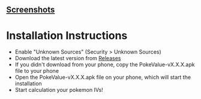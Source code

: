 ## [Screenshots](http://imgur.com/gallery/berY5)

# Installation Instructions

- Enable "Unknown Sources" (Security > Unknown Sources)  
- Download the latest version from [Releases](http://github.com/WonderToys/PokeValue/releases)  
- If you didn't download from your phone, copy the PokeValue-vX.X.X.apk file to your phone  
- Open the PokeValue-vX.X.X.apk file on your phone, which will start the installation
- Start calculation your pokemon IVs!